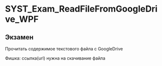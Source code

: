 # SYST_Exam_ReadFileFromGoogleDrive_WPF

## Экзамен

Прочитать содержимое текстового файла с GoogleDrive

Фишка: ссылка(url) нужна на скачивание файла
